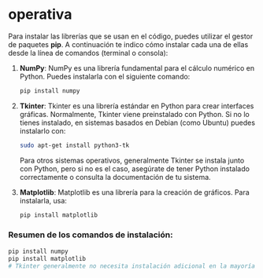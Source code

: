 # operativa
Para instalar las librerías que se usan en el código, puedes utilizar el gestor de paquetes **pip**. A continuación te indico cómo instalar cada una de ellas desde la línea de comandos (terminal o consola):

1. **NumPy**:
   NumPy es una librería fundamental para el cálculo numérico en Python. Puedes instalarla con el siguiente comando:

   ```bash
   pip install numpy
   ```

2. **Tkinter**:
   Tkinter es una librería estándar en Python para crear interfaces gráficas. Normalmente, Tkinter viene preinstalado con Python. Si no lo tienes instalado, en sistemas basados en Debian (como Ubuntu) puedes instalarlo con:

   ```bash
   sudo apt-get install python3-tk
   ```

   Para otros sistemas operativos, generalmente Tkinter se instala junto con Python, pero si no es el caso, asegúrate de tener Python instalado correctamente o consulta la documentación de tu sistema.

3. **Matplotlib**:
   Matplotlib es una librería para la creación de gráficos. Para instalarla, usa:

   ```bash
   pip install matplotlib
   ```

### Resumen de los comandos de instalación:

```bash
pip install numpy
pip install matplotlib
# Tkinter generalmente no necesita instalación adicional en la mayoría de los sistemas.
```
